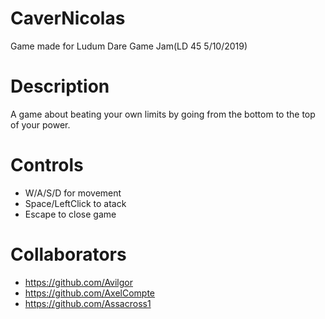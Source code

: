 # CaverNicolas
Game made for Ludum Dare Game Jam(LD 45 5/10/2019)

# Description
A game about beating your own limits by going from the bottom to the top of your power.

# Controls
- W/A/S/D for movement
- Space/LeftClick to atack
- Escape to close game

# Collaborators
- https://github.com/Avilgor
- https://github.com/AxelCompte
- https://github.com/Assacross1
